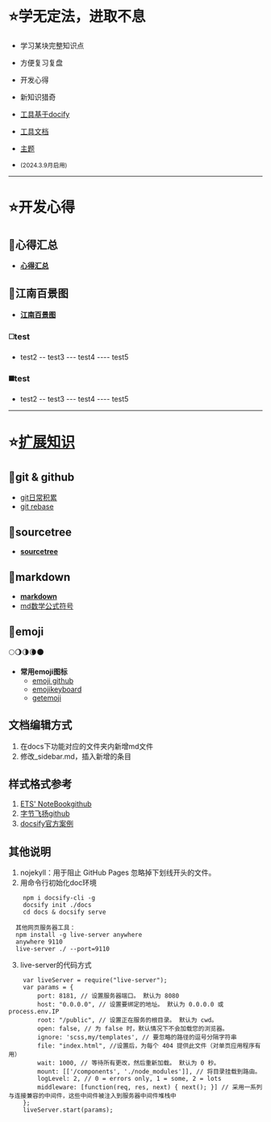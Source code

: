 
# ⭐学无定法，进取不息
* 学习某块完整知识点 
* 方便复习复盘
* 开发心得
* 新知识猎奇

* [工具基于docify](https://www.jsdelivr.com/package/npm/docsify)
* [工具文档](https://docsify.js.org/#/zh-cn/)
* [主题](https://github.com/jhildenbiddle/docsify-themeable)
* <small>(2024.3.9月启用)</small>
------------------------------------


# ⭐​​​开发心得
## 🔸心得汇总
- **[心得汇总](/docs/insight/)**

## 🔸江南百景图
- **[江南百景图](/docs/insight/?id=江南百景图)**

### ◻️​​test
- test2
-- test3
--- test4
---- test5

### ◼️​​test
- test2
-- test3
--- test4
---- test5

------------------------------------
# ⭐[扩展知识](/docs/knowledge/)
## 🔸git & github
- [git日常积累](/docs/knowledge/git)
- [git rebase](/docs/knowledge/git)

## 🔸sourcetree
- **[sourcetree](/docs/knowledge/sourcetree)**

## 🔸markdown
- **[markdown](/docs/knowledge/markdown)**
- [md数学公式符号](https://www.cnblogs.com/ywsun/p/14271547.html)

## 🔸emoji
🌕🌖🌗🌘🌑
- **常用emoji图标**
    - [emoji github](/docs/knowledge/emoji)
    - [emojikeyboard](https://emojikeyboard.top/)
    - [getemoji](https://getemoji.com/)


  

## 文档编辑方式  <!-- {docsify-ignore} -->
1. 在docs下功能对应的文件夹内新增md文件
2. 修改_sidebar.md，插入新增的条目



## 样式格式参考  <!-- {docsify-ignore} -->
1. [ETS' NoteBook](https://notebook.js.org/#/)[github](https://github.com/wugenqiang/NoteBook)
2. [字节飞扬](https://github.com/bytesfly/blog)[github](https://github.com/bytesfly/blog)
3. [docsify官方案例](https://github.com/docsifyjs/awesome-docsify?tab=readme-ov-file#showcase)


## 其他说明  <!-- {docsify-ignore} -->
1. nojekyll：用于阻止 GitHub Pages 忽略掉下划线开头的文件。
2. 用命令行初始化doc环境
```
    npm i docsify-cli -g
    docsify init ./docs
    cd docs & docsify serve
    
  其他网页服务器工具：
  npm install -g live-server anywhere
  anywhere 9110
  live-server ./ --port=9110
```

3. live-server的代码方式
```
    var liveServer = require("live-server");
    var params = {
        port: 8181, // 设置服务器端口。 默认为 8080 
        host: "0.0.0.0", // 设置要绑定的地址。 默认为 0.0.0.0 或 process.env.IP
        root: "/public", // 设置正在服务的根目录。 默认为 cwd。
        open: false, // 为 false 时，默认情况下不会加载您的浏览器。
        ignore: 'scss,my/templates', // 要忽略的路径的逗号分隔字符串
        file: "index.html", //设置后，为每个 404 提供此文件（对单页应用程序有用）
        wait: 1000, // 等待所有更改，然后重新加载。 默认为 0 秒。
        mount: [['/components', './node_modules']], // 将目录挂载到路由。
        logLevel: 2, // 0 = errors only, 1 = some, 2 = lots 
        middleware: [function(req, res, next) { next(); }] // 采用一系列与连接兼容的中间件，这些中间件被注入到服务器中间件堆栈中
    };
    liveServer.start(params);
```


































